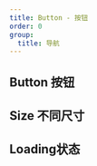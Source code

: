 ```yaml
---
title: Button - 按钮
order: 0
group:
  title: 导航
---
```


## Button 按钮

<code src="./demos/index.tsx"></code>

## Size 不同尺寸

<code src="./demos/size.tsx"></code>

## Loading状态

<code src="./demos/loading.tsx"></code>
